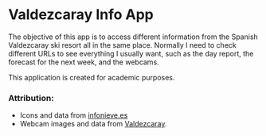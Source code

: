 # Valdezcaray Info App

The objective of this app is to access different information from the Spanish Valdezcaray ski resort all in the same place. Normally I need to check different URLs to see everything I usually want, such as the day report, the forecast for the next week, and the webcams.

This application is created for academic purposes.

### Attribution:
- Icons and data from [infonieve.es](https://www.infonieve.es/estacion-esqui/valdezcaray/)
- Webcam images and data from [Valdezcaray](https://www.valdezcaray.es/).
